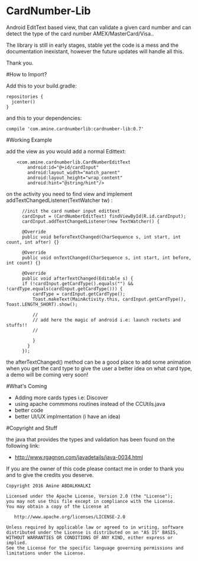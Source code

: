 # CardNumber-Lib
Android EditText based view, that can validate a given card number and can detect the type of the card number AMEX/MasterCard/Visa..

The library is still in early stages, stable yet the code is a mess and the documentation inexistant, however the future updates will handle all this.

Thank you.

#How to Import?

Add this to your build.gradle:
```
repositories {
  jcenter() 
} 
```
and this to your dependencies:
```
compile 'com.amine.cardnumberlib:cardnumber-lib:0.7'
```

#Working Example

add the view as you would add a normal Edittext:

```
    <com.amine.cardnumberlib.CardNumberEditText
        android:id="@+id/cardInput"
        android:layout_width="match_parent"
        android:layout_height="wrap_content"
        android:hint="@string/hint"/>
```

on the activity you need to find view and implement addTextChangedListener(TextWatcher tw) :
```
      //init the card number input edittext
      cardInput = (CardNumberEditText) findViewById(R.id.cardInput);
      cardInput.addTextChangedListener(new TextWatcher() {

      @Override
      public void beforeTextChanged(CharSequence s, int start, int count, int after) {}

      @Override
      public void onTextChanged(CharSequence s, int start, int before, int count) {}

      @Override
      public void afterTextChanged(Editable s) {
      if (!cardInput.getCardType().equals("") && !cardType.equals(cardInput.getCardType())) {
          cardType = cardInput.getCardType();
          Toast.makeText(MainActivity.this, cardInput.getCardType(), Toast.LENGTH_SHORT).show();
          
          //
          // add here the magic of android i.e: launch rockets and stuffs!!
          //
          
          }
        }
      });
```

the afterTextChanged() method  can be a good place to add some animation when you get the card type to give 
the user a better idea on what card type, a demo will be coming very soon!

#What's Coming
- Adding more cards types i.e: Discover
- using apache commmons routines instead of the CCUtils.java
- better code
- better UI/UX implmentation (i have an idea)

#Copyright and Stuff

the java that provides the types and validation has been found on the following link:

- http://www.rgagnon.com/javadetails/java-0034.html

If you are the owner of this code please contact me in order to thank you and to give the credits you deserve.

```
Copyright 2016 Amine ABDALKHALKI

Licensed under the Apache License, Version 2.0 (the "License");
you may not use this file except in compliance with the License.
You may obtain a copy of the License at

   http://www.apache.org/licenses/LICENSE-2.0

Unless required by applicable law or agreed to in writing, software
distributed under the License is distributed on an "AS IS" BASIS,
WITHOUT WARRANTIES OR CONDITIONS OF ANY KIND, either express or implied.
See the License for the specific language governing permissions and
limitations under the License.
```
